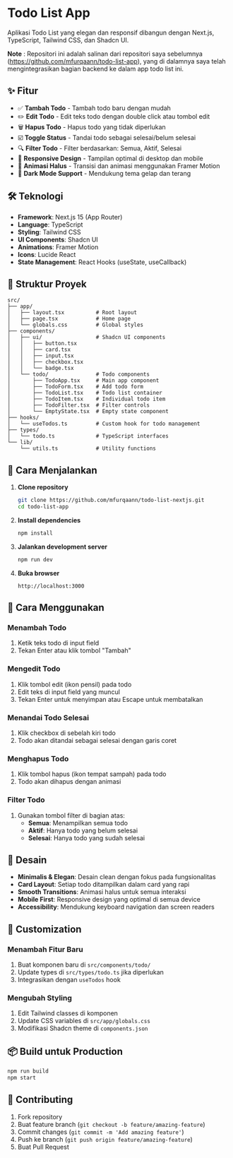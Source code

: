 # Todo List App

Aplikasi Todo List yang elegan dan responsif dibangun dengan Next.js, TypeScript, Tailwind CSS, dan Shadcn UI.

**Note** :  Repositori ini adalah salinan dari repositori saya sebelumnya (https://github.com/mfurqaann/todo-list-app), yang di dalamnya saya telah mengintegrasikan bagian backend ke dalam app todo list ini.

## ✨ Fitur

- ✅ **Tambah Todo** - Tambah todo baru dengan mudah
- ✏️ **Edit Todo** - Edit teks todo dengan double click atau tombol edit
- 🗑️ **Hapus Todo** - Hapus todo yang tidak diperlukan
- ☑️ **Toggle Status** - Tandai todo sebagai selesai/belum selesai
- 🔍 **Filter Todo** - Filter berdasarkan: Semua, Aktif, Selesai
- 📱 **Responsive Design** - Tampilan optimal di desktop dan mobile
- 🎨 **Animasi Halus** - Transisi dan animasi menggunakan Framer Motion
- 🌙 **Dark Mode Support** - Mendukung tema gelap dan terang

## 🛠️ Teknologi

- **Framework**: Next.js 15 (App Router)
- **Language**: TypeScript
- **Styling**: Tailwind CSS
- **UI Components**: Shadcn UI
- **Animations**: Framer Motion
- **Icons**: Lucide React
- **State Management**: React Hooks (useState, useCallback)

## 📁 Struktur Proyek

```
src/
├── app/
│   ├── layout.tsx          # Root layout
│   ├── page.tsx            # Home page
│   └── globals.css         # Global styles
├── components/
│   ├── ui/                 # Shadcn UI components
│   │   ├── button.tsx
│   │   ├── card.tsx
│   │   ├── input.tsx
│   │   ├── checkbox.tsx
│   │   └── badge.tsx
│   └── todo/               # Todo components
│       ├── TodoApp.tsx     # Main app component
│       ├── TodoForm.tsx    # Add todo form
│       ├── TodoList.tsx    # Todo list container
│       ├── TodoItem.tsx    # Individual todo item
│       ├── TodoFilter.tsx  # Filter controls
│       └── EmptyState.tsx  # Empty state component
├── hooks/
│   └── useTodos.ts         # Custom hook for todo management
├── types/
│   └── todo.ts             # TypeScript interfaces
└── lib/
    └── utils.ts            # Utility functions
```

## 🚀 Cara Menjalankan

1. **Clone repository**
   ```bash
   git clone https://github.com/mfurqaann/todo-list-nextjs.git
   cd todo-list-app
   ```

2. **Install dependencies**
   ```bash
   npm install
   ```

3. **Jalankan development server**
   ```bash
   npm run dev
   ```

4. **Buka browser**
   ```
   http://localhost:3000
   ```

## 📱 Cara Menggunakan

### Menambah Todo
1. Ketik teks todo di input field
2. Tekan Enter atau klik tombol "Tambah"

### Mengedit Todo
1. Klik tombol edit (ikon pensil) pada todo
2. Edit teks di input field yang muncul
3. Tekan Enter untuk menyimpan atau Escape untuk membatalkan

### Menandai Todo Selesai
1. Klik checkbox di sebelah kiri todo
2. Todo akan ditandai sebagai selesai dengan garis coret

### Menghapus Todo
1. Klik tombol hapus (ikon tempat sampah) pada todo
2. Todo akan dihapus dengan animasi

### Filter Todo
1. Gunakan tombol filter di bagian atas:
   - **Semua**: Menampilkan semua todo
   - **Aktif**: Hanya todo yang belum selesai
   - **Selesai**: Hanya todo yang sudah selesai

## 🎨 Desain

- **Minimalis & Elegan**: Desain clean dengan fokus pada fungsionalitas
- **Card Layout**: Setiap todo ditampilkan dalam card yang rapi
- **Smooth Transitions**: Animasi halus untuk semua interaksi
- **Mobile First**: Responsive design yang optimal di semua device
- **Accessibility**: Mendukung keyboard navigation dan screen readers

## 🔧 Customization

### Menambah Fitur Baru
1. Buat komponen baru di `src/components/todo/`
2. Update types di `src/types/todo.ts` jika diperlukan
3. Integrasikan dengan `useTodos` hook

### Mengubah Styling
1. Edit Tailwind classes di komponen
2. Update CSS variables di `src/app/globals.css`
3. Modifikasi Shadcn theme di `components.json`

## 📦 Build untuk Production

```bash
npm run build
npm start
```

## 🤝 Contributing

1. Fork repository
2. Buat feature branch (`git checkout -b feature/amazing-feature`)
3. Commit changes (`git commit -m 'Add amazing feature'`)
4. Push ke branch (`git push origin feature/amazing-feature`)
5. Buat Pull Request
